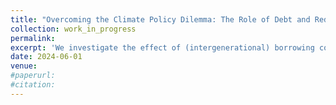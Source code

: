 ```yaml
---
title: "Overcoming the Climate Policy Dilemma: The Role of Debt and Redistribution under Intergenerational Borrowing Constraints"
collection: work_in_progress
permalink: 
excerpt: 'We investigate the effect of (intergenerational) borrowing constraints on climate policy in a simple political economy model where households differ in income. Binding borrowing constraints increase implicit discount rates. We analyze how intra- and intergenerational transfers can increase support for climate policy. (With Matthias Kalkuhl and Maximilian Kellner)'
date: 2024-06-01
venue: 
#paperurl: 
#citation:
---
```




